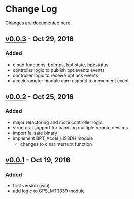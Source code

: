 Change Log
==========
Changes are documented here.

[v0.0.3] - Oct 29, 2016
-------------------------
### Added
  - cloud functions: bpt:gps, bpt:state, bpt:status
  - controller logic to publish bpt:events events
  - controller logic to receive bpt:ack events
  - accelerometer module can respond to movement event



[v0.0.2] - Oct 25, 2016
-------------------------
### Added
 - major refactoring and more controller logic
 - structural support for handling multiple remote devices
 - import failsafe binary
 - implement BPT_Accel_LIS3DH module
   - changes to clearInterrupt function


[v0.0.1] - Oct 19, 2016
-------------------------
### Added
  - first version (wip)
  - add logic to GPS_MT3339 module


[v0.0.3]: https://github.com/SleepyTonic/bp-tracker-particle/releases/tag/v0.0.3
[v0.0.2]: https://github.com/SleepyTonic/bp-tracker-particle/releases/tag/v0.0.2
[v0.0.1]: https://github.com/SleepyTonic/bp-tracker-particle/releases/tag/v0.0.1
